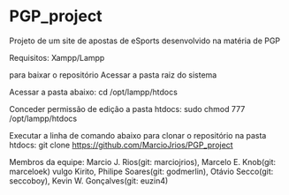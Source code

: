 # PGP_project
Projeto de um site de apostas de eSports desenvolvido na matéria de PGP

Requisitos:
Xampp/Lampp

para baixar o repositório
Acessar a pasta raiz do sistema

Acessar a pasta abaixo:
cd /opt/lampp/htdocs

Conceder permissão de edição a pasta htdocs:
sudo chmod 777 /opt/lampp/htdocs

Executar a linha de comando abaixo para clonar o repositório na pasta htdocs:
git clone https://github.com/MarcioJrios/PGP_project


Membros da equipe: 
Marcio J. Rios(git: marciojrios), 
Marcelo E. Knob(git: marceloek) vulgo Kirito,
Philipe Soares(git: godmerlin),
Otávio Secco(git: seccoboy),
Kevin W. Gonçalves(git: euzin4)
